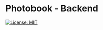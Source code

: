 # Photobook - Backend
[![License: MIT](https://img.shields.io/badge/License-MIT-yellow.svg)](https://opensource.org/licenses/MIT)
